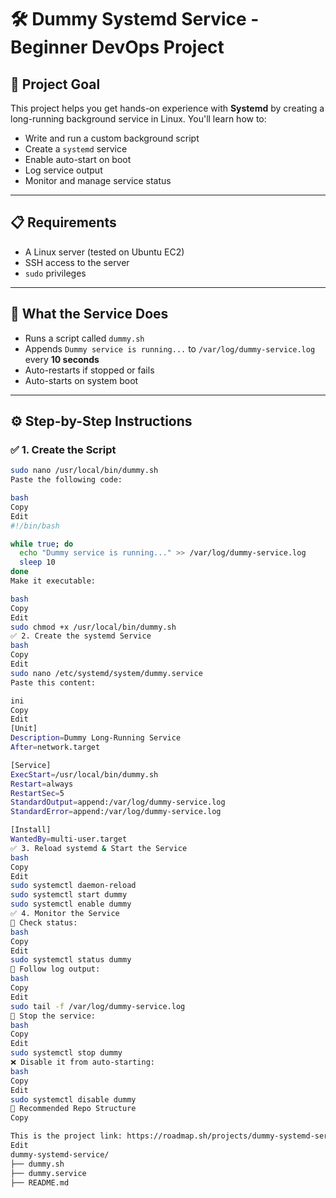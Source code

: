 # 🛠️ Dummy Systemd Service - Beginner DevOps Project

## 🎯 Project Goal
This project helps you get hands-on experience with **Systemd** by creating a long-running background service in Linux. You'll learn how to:
- Write and run a custom background script
- Create a `systemd` service
- Enable auto-start on boot
- Log service output
- Monitor and manage service status

---

## 📋 Requirements
- A Linux server (tested on Ubuntu EC2)
- SSH access to the server
- `sudo` privileges

---

## 🧪 What the Service Does
- Runs a script called `dummy.sh`
- Appends `Dummy service is running...` to `/var/log/dummy-service.log` every **10 seconds**
- Auto-restarts if stopped or fails
- Auto-starts on system boot

---

## ⚙️ Step-by-Step Instructions

### ✅ 1. Create the Script

```bash
sudo nano /usr/local/bin/dummy.sh
Paste the following code:

bash
Copy
Edit
#!/bin/bash

while true; do
  echo "Dummy service is running..." >> /var/log/dummy-service.log
  sleep 10
done
Make it executable:

bash
Copy
Edit
sudo chmod +x /usr/local/bin/dummy.sh
✅ 2. Create the systemd Service
bash
Copy
Edit
sudo nano /etc/systemd/system/dummy.service
Paste this content:

ini
Copy
Edit
[Unit]
Description=Dummy Long-Running Service
After=network.target

[Service]
ExecStart=/usr/local/bin/dummy.sh
Restart=always
RestartSec=5
StandardOutput=append:/var/log/dummy-service.log
StandardError=append:/var/log/dummy-service.log

[Install]
WantedBy=multi-user.target
✅ 3. Reload systemd & Start the Service
bash
Copy
Edit
sudo systemctl daemon-reload
sudo systemctl start dummy
sudo systemctl enable dummy
✅ 4. Monitor the Service
🔎 Check status:
bash
Copy
Edit
sudo systemctl status dummy
📄 Follow log output:
bash
Copy
Edit
sudo tail -f /var/log/dummy-service.log
🛑 Stop the service:
bash
Copy
Edit
sudo systemctl stop dummy
❌ Disable it from auto-starting:
bash
Copy
Edit
sudo systemctl disable dummy
📁 Recommended Repo Structure
Copy

This is the project link: https://roadmap.sh/projects/dummy-systemd-service
Edit
dummy-systemd-service/
├── dummy.sh
├── dummy.service
├── README.md
